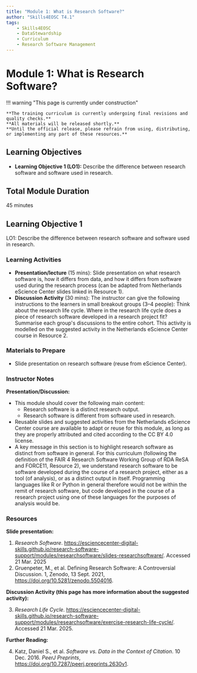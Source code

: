```yaml
---
title: "Module 1: What is Research Software?"
author: "Skills4EOSC T4.1"
tags:
    - Skills4EOSC
    - DataStewardship
    - Curriculum
    - Research Software Management
---
```


# Module 1: What is Research Software?

!!! warning "This page is currently under construction"

    **The training curriculum is currently undergoing final revisions and quality checks.**
    **All materials will be released shortly.**
    **Until the official release, please refrain from using, distributing, or implementing any part of these resources.**


## Learning Objectives

- **Learning Objective 1 (LO1):** Describe the difference between research software and software used in research.


## Total Module Duration

45 minutes


## Learning Objective 1

LO1: Describe the difference between research software and software used in research.


### Learning Activities

- **Presentation/lecture** (15 mins): Slide presentation on what research software is, how it differs from data, and how it differs from software used during the research process (can be adapted from Netherlands eScience Center slides linked in Resource 1).
- **Discussion Activity** (30 mins): The instructor can give the following instructions to the learners in small breakout groups (3&ndash;4 people): Think about the research life cycle. Where in the research life cycle does a piece of research software developed in a research project fit? Summarise each group's discussions to the entire cohort. This activity is modelled on the suggested activity in the Netherlands eScience Center course in Resource 2.


### Materials to Prepare

- Slide presentation on research software (reuse from eScience Center).


### Instructor Notes

**Presentation/Discussion:**

- This module should cover the following main content:
    - Research software is a distinct research output.
    - Research software is different from software used in research.
- Reusable slides and suggested activities from the Netherlands eScience Center course are available to adapt or reuse for this module, as long as they are properly attributed and cited according to the CC BY 4.0 license.
- A key message in this section is to highlight research software as distinct from software in general. For this curriculum (following the definition of the FAIR 4 Research Software Working Group of RDA ReSA and FORCE11, Resource 2), we understand research software to be software developed during the course of a research project, either as a tool (of analysis), or as a distinct output in itself. Programming languages like R or Python in general therefore would not be within the remit of research software, but code developed in the course of a research project using one of these languages for the purposes of analysis would be.


### Resources

**Slide presentation:**

1. *Research Software*. <https://esciencecenter-digital-skills.github.io/research-software-support/modules/researchsoftware/slides-researchsoftware/>. Accessed 21 Mar. 2025
2. Gruenpeter, M., et al. Defining Research Software: A Controversial Discussion. 1, Zenodo, 13 Sept. 2021, <https://doi.org/10.5281/zenodo.5504016>.

**Discussion Activity (this page has more information about the suggested activity):**

3. *Research Life Cycle*. <https://esciencecenter-digital-skills.github.io/research-software-support/modules/researchsoftware/exercise-research-life-cycle/>. Accessed 21 Mar. 2025.

**Further Reading:**

4. Katz, Daniel S., et al. *Software vs. Data in the Context of Citation*. 10 Dec. 2016. *PeerJ Preprints*, <https://doi.org/10.7287/peerj.preprints.2630v1>.

